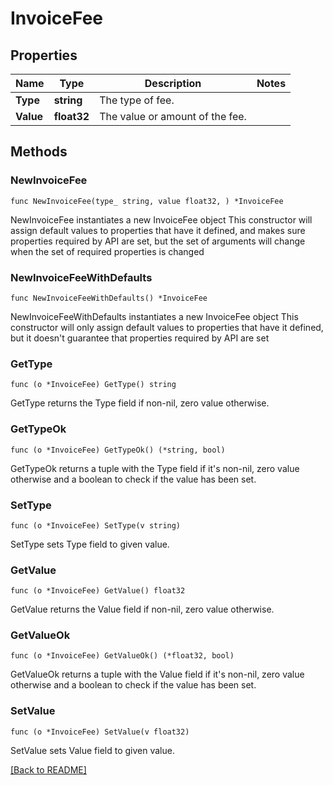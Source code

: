 # InvoiceFee

## Properties

| Name | Type | Description | Notes |
| ------------ | ------------- | ------------- | ------------- |
| **Type** | **string** | The type of fee. |  |
| **Value** | **float32** | The value or amount of the fee. |  |

## Methods

### NewInvoiceFee

`func NewInvoiceFee(type_ string, value float32, ) *InvoiceFee`

NewInvoiceFee instantiates a new InvoiceFee object
This constructor will assign default values to properties that have it defined,
and makes sure properties required by API are set, but the set of arguments
will change when the set of required properties is changed

### NewInvoiceFeeWithDefaults

`func NewInvoiceFeeWithDefaults() *InvoiceFee`

NewInvoiceFeeWithDefaults instantiates a new InvoiceFee object
This constructor will only assign default values to properties that have it defined,
but it doesn't guarantee that properties required by API are set

### GetType

`func (o *InvoiceFee) GetType() string`

GetType returns the Type field if non-nil, zero value otherwise.

### GetTypeOk

`func (o *InvoiceFee) GetTypeOk() (*string, bool)`

GetTypeOk returns a tuple with the Type field if it's non-nil, zero value otherwise
and a boolean to check if the value has been set.

### SetType

`func (o *InvoiceFee) SetType(v string)`

SetType sets Type field to given value.


### GetValue

`func (o *InvoiceFee) GetValue() float32`

GetValue returns the Value field if non-nil, zero value otherwise.

### GetValueOk

`func (o *InvoiceFee) GetValueOk() (*float32, bool)`

GetValueOk returns a tuple with the Value field if it's non-nil, zero value otherwise
and a boolean to check if the value has been set.

### SetValue

`func (o *InvoiceFee) SetValue(v float32)`

SetValue sets Value field to given value.



[[Back to README]](../../README.md)


